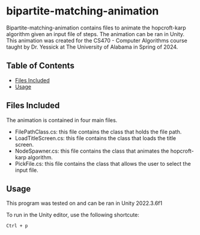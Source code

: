 # bipartite-matching-animation

Bipartite-matching-animation contains files to animate the hopcroft-karp algorithm given an input file of steps. The animation can be ran in Unity. This animation was created for the CS470 - Computer Algorithms course taught by Dr. Yessick at The University of Alabama in Spring of 2024.

## Table of Contents
- [Files Included](#files-included)
- [Usage](#usage)

## Files Included

The animation is contained in four main files.
- FilePathClass.cs: this file contains the class that holds the file path.
- LoadTitleScreen.cs: this file contains the class that loads the title screen.
- NodeSpawner.cs: this file contains the class that animates the hopcroft-karp algorithm.
- PickFile.cs: this file contains the class that allows the user to select the input file.

## Usage

This program was tested on and can be ran in Unity 2022.3.6f1

To run in the Unity editor, use the following shortcute:

```
Ctrl + p
```
